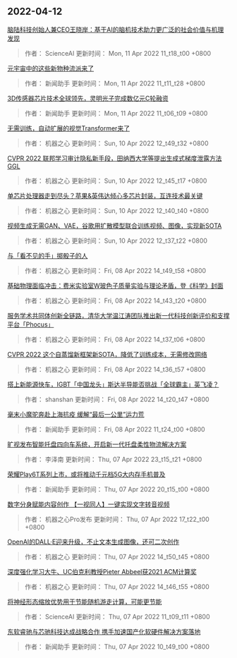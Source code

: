 
## 2022-04-12

 [脑陆科技创始人兼CEO王晓岸：基于AI的脑机技术助力更广泛的社会价值与机理发现](https://www.jiqizhixin.com/articles/2022-04-11-3)

> 作者： ScienceAI  更新时间： Mon, 11 Apr 2022 11_t18_t00 +0800

 [元宇宙中的这些新物种流派来了](https://www.jiqizhixin.com/articles/2022-04-11-2)

> 作者： 新闻助手  更新时间： Mon, 11 Apr 2022 11_t11_t28 +0800

 [3D传感器芯片技术全球领先，灵明光子完成数亿元C轮融资](https://www.jiqizhixin.com/articles/2022-04-11)

> 作者： 新闻助手  更新时间： Mon, 11 Apr 2022 11_t06_t09 +0800

 [无需训练，自动扩展的视觉Transformer来了](https://www.jiqizhixin.com/articles/2022-04-10-4)

> 作者： 机器之心  更新时间： Sun, 10 Apr 2022 12_t49_t32 +0800

 [CVPR 2022   联邦学习审计隐私新手段，田纳西大学等提出生成式梯度泄露方法GGL](https://www.jiqizhixin.com/articles/2022-04-10-3)

> 作者： 机器之心  更新时间： Sun, 10 Apr 2022 12_t45_t17 +0800

 [单芯片处理器走到尽头？苹果&英伟达倾心多芯片封装，互连技术最关键](https://www.jiqizhixin.com/articles/2022-04-10-2)

> 作者： 机器之心  更新时间： Sun, 10 Apr 2022 12_t40_t40 +0800

 [视频生成无需GAN、VAE，谷歌用扩散模型联合训练视频、图像，实现新SOTA](https://www.jiqizhixin.com/articles/2022-04-10)

> 作者： 机器之心  更新时间： Sun, 10 Apr 2022 12_t37_t22 +0800

 [与「看不见的手」掷骰子的人](https://www.jiqizhixin.com/articles/2022-04-08-7)

> 作者： 机器之心  更新时间： Fri, 08 Apr 2022 14_t49_t58 +0800

 [基础物理面临冲击：费米实验室W玻色子质量实验与理论矛盾，登《科学》封面](https://www.jiqizhixin.com/articles/2022-04-08-6)

> 作者： 机器之心  更新时间： Fri, 08 Apr 2022 14_t43_t20 +0800

 [服务学术共同体创新全链路，清华大学温江涛团队推出新一代科技创新评价和支撑平台「Phocus」](https://www.jiqizhixin.com/articles/2022-04-08)

> 作者： 机器之心  更新时间： Fri, 08 Apr 2022 14_t37_t06 +0800

 [CVPR 2022   这个自蒸馏新框架新SOTA，降低了训练成本，无需修改网络](https://www.jiqizhixin.com/articles/2022-04-08-2)

> 作者： 机器之心  更新时间： Fri, 08 Apr 2022 14_t36_t57 +0800

 [搭上新能源快车，IGBT「中国龙头」斯达半导能否挑战「全球霸主」英飞凌？](https://www.jiqizhixin.com/articles/2022-04-08-5)

> 作者： shanshan  更新时间： Fri, 08 Apr 2022 14_t20_t47 +0800

 [毫末小魔驼奔赴上海抗疫 缓解“最后一公里”运力荒](https://www.jiqizhixin.com/articles/2022-04-08-4)

> 作者： 新闻助手  更新时间： Fri, 08 Apr 2022 11_t24_t00 +0800

 [旷视发布智能托盘四向车系统，开启新一代托盘柔性物流解决方案](https://www.jiqizhixin.com/articles/2022-04-07-8)

> 作者： 李泽南  更新时间： Thu, 07 Apr 2022 23_t15_t21 +0800

 [荣耀Play6T系列上市，或将推动千元档5G大内存手机普及](https://www.jiqizhixin.com/articles/2022-04-07-15)

> 作者： 新闻助手  更新时间： Thu, 07 Apr 2022 20_t15_t00 +0800

 [数字分身赋能内容创作 【一视同人】一键实现文字转音视频](https://www.jiqizhixin.com/articles/2022-04-07-7)

> 作者： 机器之心Pro发布  更新时间： Thu, 07 Apr 2022 17_t22_t00 +0800

 [OpenAI的DALL·E迎来升级，不止文本生成图像，还可二次创作](https://www.jiqizhixin.com/articles/2022-04-07-6)

> 作者： 机器之心  更新时间： Thu, 07 Apr 2022 14_t50_t45 +0800

 [深度强化学习大牛、UC伯克利教授Pieter Abbeel获2021 ACM计算奖](https://www.jiqizhixin.com/articles/2022-04-07-5)

> 作者： 机器之心  更新时间： Thu, 07 Apr 2022 14_t46_t55 +0800

 [将神经形态缩放优势用于节能随机游走计算，可能更节能](https://www.jiqizhixin.com/articles/2022-04-07-3)

> 作者： ScienceAI  更新时间： Thu, 07 Apr 2022 11_t09_t11 +0800

 [东软睿驰与芯驰科技达成战略合作  携手加速国产化软硬件解决方案落地](https://www.jiqizhixin.com/articles/2022-04-07-2)

> 作者： 新闻助手  更新时间： Thu, 07 Apr 2022 10_t49_t00 +0800
